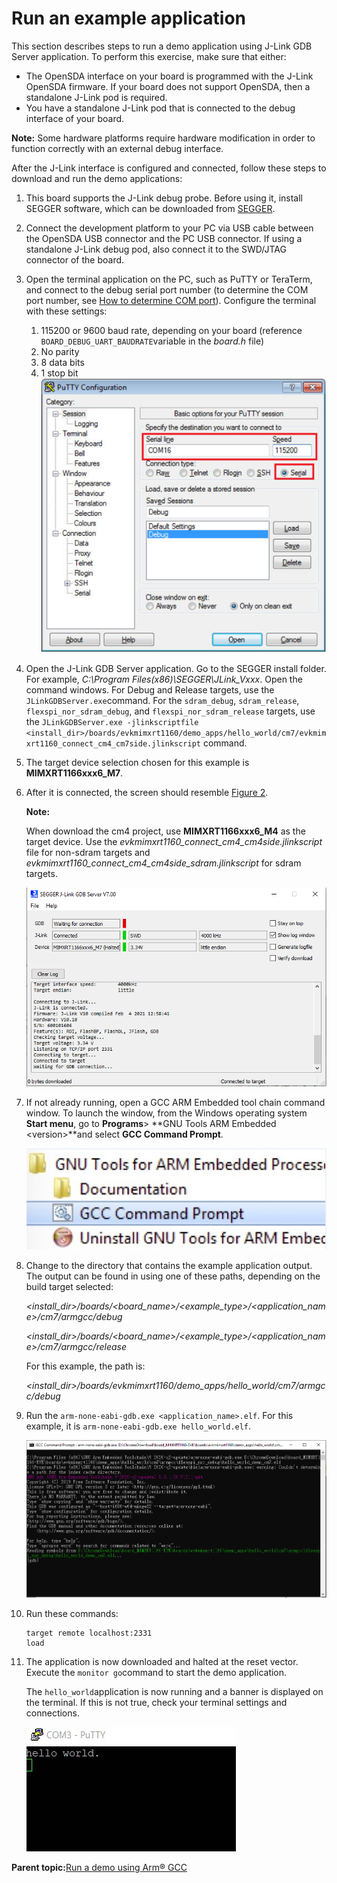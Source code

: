# Run an example application

This section describes steps to run a demo application using J-Link GDB Server application. To perform this exercise, make sure that either:

-   The OpenSDA interface on your board is programmed with the J-Link OpenSDA firmware. If your board does not support OpenSDA, then a standalone J-Link pod is required.
-   You have a standalone J-Link pod that is connected to the debug interface of your board.

**Note:** Some hardware platforms require hardware modification in order to function correctly with an external debug interface.

After the J-Link interface is configured and connected, follow these steps to download and run the demo applications:

1.  This board supports the J-Link debug probe. Before using it, install SEGGER software, which can be downloaded from [SEGGER](http://www.segger.com/).
2.  Connect the development platform to your PC via USB cable between the OpenSDA USB connector and the PC USB connector. If using a standalone J-Link debug pod, also connect it to the SWD/JTAG connector of the board.
3.  Open the terminal application on the PC, such as PuTTY or TeraTerm, and connect to the debug serial port number \(to determine the COM port number, see [How to determine COM port](how_to_determine_com_port.md)\). Configure the terminal with these settings:

    1.  115200 or 9600 baud rate, depending on your board \(reference `BOARD_DEBUG_UART_BAUDRATE`variable in the *board.h* file\)
    2.  No parity
    3.  8 data bits
    4.  1 stop bit
    ![](../images/armgcc_terminal_putty_configuration.jpg "Terminal (PuTTY) configurations")

4.  Open the J-Link GDB Server application. Go to the SEGGER install folder. For example, *C:\\Program Files\(x86\)\\SEGGER\\JLink\_Vxxx*. Open the command windows. For Debug and Release targets, use the `JLinkGDBServer.exe`command. For the `sdram_debug`, `sdram_release`, `flexspi_nor_sdram_debug`, and `flexspi_nor_sdram_release` targets, use the `JLinkGDBServer.exe -jlinkscriptfile <install_dir>/boards/evkmimxrt1160/demo_apps/hello_world/cm7/evkmimxrt1160_connect_cm4_cm7side.jlinkscript` command.
5.  The target device selection chosen for this example is **MIMXRT1166xxx6\_M7**.
6.  After it is connected, the screen should resemble [Figure 2](run_an_example_application.md#FIG_SEGGERJLINK).

    **Note:**

    When download the cm4 project, use **MIMXRT1166xxx6\_M4** as the target device. Use the *evkmimxrt1160\_connect\_cm4\_cm4side.jlinkscript* file for non-sdram targets and *evkmimxrt1160\_connect\_cm4\_cm4side\_sdram.jlinkscript* for sdram targets.

    ![](../images/armgcc_segger_jlink_gdb_server_screen.png "SEGGER J-Link GDB Server screen after successful connection")

7.  If not already running, open a GCC ARM Embedded tool chain command window. To launch the window, from the Windows operating system **Start menu**, go to **Programs**\> **GNU Tools ARM Embedded <version\>**and select **GCC Command Prompt**.

    ![](../images/armgcc_launch_command_prompt_001.png "Launch command prompt")

8.  Change to the directory that contains the example application output. The output can be found in using one of these paths, depending on the build target selected:

    *<install\_dir\>/boards/<board\_name\>/<example\_type\>/<application\_name\>/cm7/armgcc/debug*

    *<install\_dir\>/boards/<board\_name\>/<example\_type\>/<application\_name\>/cm7/armgcc/release*

    For this example, the path is:

    *<install\_dir\>/boards/evkmimxrt1160/demo\_apps/hello\_world/cm7/armgcc/debug*

9.  Run the `arm-none-eabi-gdb.exe <application_name>.elf`. For this example, it is `arm-none-eabi-gdb.exe hello_world.elf`.

    ![](../images/armgcc_run_arm-none-eabi-gdb.png "Run arm-none-eabi-gdb")

10. Run these commands:

    ```
    target remote localhost:2331
    load
    ```

11. The application is now downloaded and halted at the reset vector. Execute the `monitor go`command to start the demo application.

    The `hello_world`application is now running and a banner is displayed on the terminal. If this is not true, check your terminal settings and connections.

    ![](../images/armgcc_text_display.png "Text display of the hello_world demo")


**Parent topic:**[Run a demo using Arm® GCC](../topics/run_a_demo_using_arm_gcc.md)


